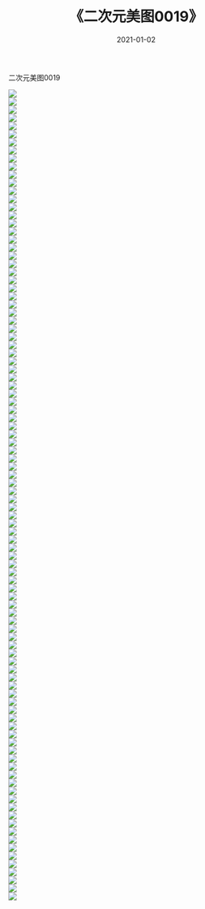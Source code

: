 ﻿---
layout: post
title:  《二次元美图0019》
date:   2021-01-02
img: http://imgx.orgx.ga/二次元/2021/二次元美图0019/000.jpg
categories: [美女, 清纯, 唯美]
---

二次元美图0019

 ![](http://imgx.orgx.ga/二次元/2021/二次元美图0019/001.jpg) <br>![](http://imgx.orgx.ga/二次元/2021/二次元美图0019/002.jpg) <br>![](http://imgx.orgx.ga/二次元/2021/二次元美图0019/003.jpg) <br>![](http://imgx.orgx.ga/二次元/2021/二次元美图0019/004.jpg) <br>![](http://imgx.orgx.ga/二次元/2021/二次元美图0019/005.jpg) <br>![](http://imgx.orgx.ga/二次元/2021/二次元美图0019/006.jpg) <br>![](http://imgx.orgx.ga/二次元/2021/二次元美图0019/007.jpg) <br>![](http://imgx.orgx.ga/二次元/2021/二次元美图0019/008.jpg) <br>![](http://imgx.orgx.ga/二次元/2021/二次元美图0019/009.jpg) <br>![](http://imgx.orgx.ga/二次元/2021/二次元美图0019/010.jpg) <br>![](http://imgx.orgx.ga/二次元/2021/二次元美图0019/011.jpg) <br>![](http://imgx.orgx.ga/二次元/2021/二次元美图0019/012.jpg) <br>![](http://imgx.orgx.ga/二次元/2021/二次元美图0019/013.jpg) <br>![](http://imgx.orgx.ga/二次元/2021/二次元美图0019/014.jpg) <br>![](http://imgx.orgx.ga/二次元/2021/二次元美图0019/015.jpg) <br>![](http://imgx.orgx.ga/二次元/2021/二次元美图0019/016.jpg) <br>![](http://imgx.orgx.ga/二次元/2021/二次元美图0019/017.jpg) <br>![](http://imgx.orgx.ga/二次元/2021/二次元美图0019/018.jpg) <br>![](http://imgx.orgx.ga/二次元/2021/二次元美图0019/019.jpg) <br>![](http://imgx.orgx.ga/二次元/2021/二次元美图0019/020.jpg) <br>![](http://imgx.orgx.ga/二次元/2021/二次元美图0019/021.jpg) <br>![](http://imgx.orgx.ga/二次元/2021/二次元美图0019/022.jpg) <br>![](http://imgx.orgx.ga/二次元/2021/二次元美图0019/023.jpg) <br>![](http://imgx.orgx.ga/二次元/2021/二次元美图0019/024.jpg) <br>![](http://imgx.orgx.ga/二次元/2021/二次元美图0019/025.jpg) <br>![](http://imgx.orgx.ga/二次元/2021/二次元美图0019/026.jpg) <br>![](http://imgx.orgx.ga/二次元/2021/二次元美图0019/027.jpg) <br>![](http://imgx.orgx.ga/二次元/2021/二次元美图0019/028.jpg) <br>![](http://imgx.orgx.ga/二次元/2021/二次元美图0019/029.jpg) <br>![](http://imgx.orgx.ga/二次元/2021/二次元美图0019/030.jpg) <br>![](http://imgx.orgx.ga/二次元/2021/二次元美图0019/031.jpg) <br>![](http://imgx.orgx.ga/二次元/2021/二次元美图0019/032.jpg) <br>![](http://imgx.orgx.ga/二次元/2021/二次元美图0019/033.jpg) <br>![](http://imgx.orgx.ga/二次元/2021/二次元美图0019/034.jpg) <br>![](http://imgx.orgx.ga/二次元/2021/二次元美图0019/035.jpg) <br>![](http://imgx.orgx.ga/二次元/2021/二次元美图0019/036.jpg) <br>![](http://imgx.orgx.ga/二次元/2021/二次元美图0019/037.jpg) <br>![](http://imgx.orgx.ga/二次元/2021/二次元美图0019/038.jpg) <br>![](http://imgx.orgx.ga/二次元/2021/二次元美图0019/039.jpg) <br>![](http://imgx.orgx.ga/二次元/2021/二次元美图0019/040.jpg) <br>![](http://imgx.orgx.ga/二次元/2021/二次元美图0019/041.jpg) <br>![](http://imgx.orgx.ga/二次元/2021/二次元美图0019/042.jpg) <br>![](http://imgx.orgx.ga/二次元/2021/二次元美图0019/043.jpg) <br>![](http://imgx.orgx.ga/二次元/2021/二次元美图0019/044.jpg) <br>![](http://imgx.orgx.ga/二次元/2021/二次元美图0019/045.jpg) <br>![](http://imgx.orgx.ga/二次元/2021/二次元美图0019/046.jpg) <br>![](http://imgx.orgx.ga/二次元/2021/二次元美图0019/047.jpg) <br>![](http://imgx.orgx.ga/二次元/2021/二次元美图0019/048.jpg) <br>![](http://imgx.orgx.ga/二次元/2021/二次元美图0019/049.jpg) <br>![](http://imgx.orgx.ga/二次元/2021/二次元美图0019/050.jpg) <br>![](http://imgx.orgx.ga/二次元/2021/二次元美图0019/051.jpg) <br>![](http://imgx.orgx.ga/二次元/2021/二次元美图0019/052.jpg) <br>![](http://imgx.orgx.ga/二次元/2021/二次元美图0019/053.jpg) <br>![](http://imgx.orgx.ga/二次元/2021/二次元美图0019/054.jpg) <br>![](http://imgx.orgx.ga/二次元/2021/二次元美图0019/055.jpg) <br>![](http://imgx.orgx.ga/二次元/2021/二次元美图0019/056.jpg) <br>![](http://imgx.orgx.ga/二次元/2021/二次元美图0019/057.jpg) <br>![](http://imgx.orgx.ga/二次元/2021/二次元美图0019/058.jpg) <br>![](http://imgx.orgx.ga/二次元/2021/二次元美图0019/059.jpg) <br>![](http://imgx.orgx.ga/二次元/2021/二次元美图0019/060.jpg) <br>![](http://imgx.orgx.ga/二次元/2021/二次元美图0019/061.jpg) <br>![](http://imgx.orgx.ga/二次元/2021/二次元美图0019/062.jpg) <br>![](http://imgx.orgx.ga/二次元/2021/二次元美图0019/063.jpg) <br>![](http://imgx.orgx.ga/二次元/2021/二次元美图0019/064.jpg) <br>![](http://imgx.orgx.ga/二次元/2021/二次元美图0019/065.jpg) <br>![](http://imgx.orgx.ga/二次元/2021/二次元美图0019/066.jpg) <br>![](http://imgx.orgx.ga/二次元/2021/二次元美图0019/067.jpg) <br>![](http://imgx.orgx.ga/二次元/2021/二次元美图0019/068.jpg) <br>![](http://imgx.orgx.ga/二次元/2021/二次元美图0019/069.jpg) <br>![](http://imgx.orgx.ga/二次元/2021/二次元美图0019/070.jpg) <br>![](http://imgx.orgx.ga/二次元/2021/二次元美图0019/071.jpg) <br>![](http://imgx.orgx.ga/二次元/2021/二次元美图0019/072.jpg) <br>![](http://imgx.orgx.ga/二次元/2021/二次元美图0019/073.jpg) <br>![](http://imgx.orgx.ga/二次元/2021/二次元美图0019/074.jpg) <br>![](http://imgx.orgx.ga/二次元/2021/二次元美图0019/075.jpg) <br>![](http://imgx.orgx.ga/二次元/2021/二次元美图0019/076.jpg) <br>![](http://imgx.orgx.ga/二次元/2021/二次元美图0019/077.jpg) <br>![](http://imgx.orgx.ga/二次元/2021/二次元美图0019/078.jpg) <br>![](http://imgx.orgx.ga/二次元/2021/二次元美图0019/079.jpg) <br>![](http://imgx.orgx.ga/二次元/2021/二次元美图0019/080.jpg) <br>![](http://imgx.orgx.ga/二次元/2021/二次元美图0019/081.jpg) <br>![](http://imgx.orgx.ga/二次元/2021/二次元美图0019/082.jpg) <br>![](http://imgx.orgx.ga/二次元/2021/二次元美图0019/083.jpg) <br>![](http://imgx.orgx.ga/二次元/2021/二次元美图0019/084.jpg) <br>![](http://imgx.orgx.ga/二次元/2021/二次元美图0019/085.jpg) <br>![](http://imgx.orgx.ga/二次元/2021/二次元美图0019/086.jpg) <br>![](http://imgx.orgx.ga/二次元/2021/二次元美图0019/087.jpg) <br>![](http://imgx.orgx.ga/二次元/2021/二次元美图0019/088.jpg) <br>![](http://imgx.orgx.ga/二次元/2021/二次元美图0019/089.jpg) <br>![](http://imgx.orgx.ga/二次元/2021/二次元美图0019/090.jpg) <br>![](http://imgx.orgx.ga/二次元/2021/二次元美图0019/091.jpg) <br>![](http://imgx.orgx.ga/二次元/2021/二次元美图0019/092.jpg) <br>![](http://imgx.orgx.ga/二次元/2021/二次元美图0019/093.jpg) <br>![](http://imgx.orgx.ga/二次元/2021/二次元美图0019/094.jpg) <br>![](http://imgx.orgx.ga/二次元/2021/二次元美图0019/095.jpg) <br>![](http://imgx.orgx.ga/二次元/2021/二次元美图0019/096.jpg) <br>![](http://imgx.orgx.ga/二次元/2021/二次元美图0019/097.jpg) <br>![](http://imgx.orgx.ga/二次元/2021/二次元美图0019/098.jpg) <br>![](http://imgx.orgx.ga/二次元/2021/二次元美图0019/099.jpg) <br>![](http://imgx.orgx.ga/二次元/2021/二次元美图0019/100.jpg) <br>